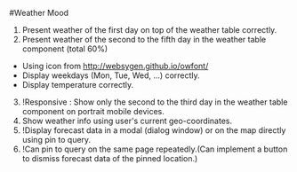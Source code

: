 #Weather Mood

1.  Present weather of the first day on top of the weather table correctly.
2.  Present weather of the second to the fifth day in the weather table component (total 60%)
  - Using icon from http://websygen.github.io/owfont/
  - Display weekdays (Mon, Tue, Wed, ...) correctly.
  - Display temperature correctly.
3.  !Responsive : Show only the second to the third day in the weather table component on portrait mobile devices.
4. Show weather info using user's current geo-coordinates.
5. !Display forecast data in a modal (dialog window) or on the map directly using pin to query.
6. !Can pin to query on the same page repeatedly.(Can implement a button to dismiss forecast data of the pinned location.)
